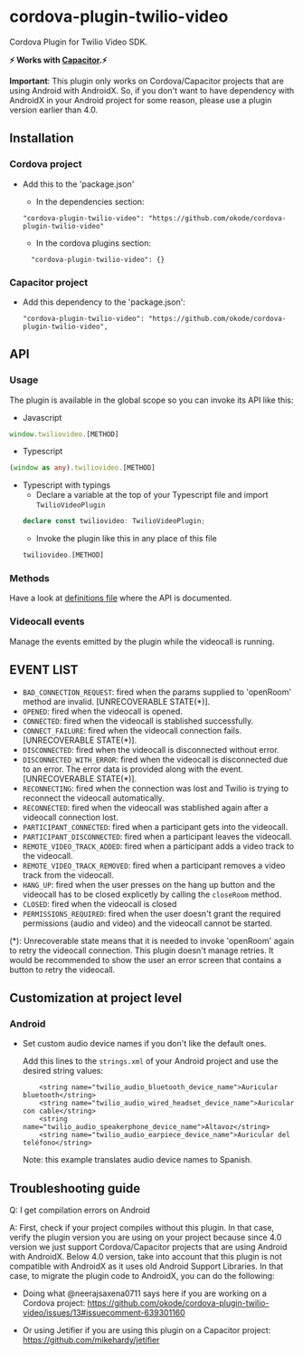 # cordova-plugin-twilio-video
Cordova Plugin for Twilio Video SDK.

**⚡️ Works with [Capacitor](https://capacitor.ionicframework.com/).⚡️**

**Important**: This plugin only works on Cordova/Capacitor projects that are using Android with AndroidX. So, if you don't want to have dependency with AndroidX in your Android project for some reason, please use a plugin version earlier than 4.0.

## Installation

### Cordova project
- Add this to the 'package.json'
    - In the dependencies section:
    ```
    "cordova-plugin-twilio-video": "https://github.com/okode/cordova-plugin-twilio-video"
    ```

    - In the cordova plugins section:
    ```
      "cordova-plugin-twilio-video": {}
    ```

### Capacitor project
- Add this dependency to the 'package.json':
    ```
    "cordova-plugin-twilio-video": "https://github.com/okode/cordova-plugin-twilio-video",
    ```

## API

### Usage
The plugin is available in the global scope so you can invoke its API like this:

- Javascript

```Javascript
window.twiliovideo.[METHOD]
```

- Typescript

```Typescript
(window as any).twiliovideo.[METHOD]
```

- Typescript with typings
    - Declare a variable at the top of your Typescript file and import `TwilioVideoPlugin`
    ```Typescript
    declare const twiliovideo: TwilioVideoPlugin;
    ```
    - Invoke the plugin like this in any place of this file
    ```Typescript
    twiliovideo.[METHOD]
    ```

### Methods
Have a look at <a href="typings/twiliovideo.d.ts">definitions file</a> where the API is documented.

### Videocall events
Manage the events emitted by the plugin while the videocall is running.

EVENT LIST
------------
- `BAD_CONNECTION_REQUEST`: fired when the params supplied to 'openRoom' method are invalid. [UNRECOVERABLE STATE(*)].
- `OPENED`: fired when the videocall is opened.
- `CONNECTED`: fired when the videocall is stablished successfully.
- `CONNECT_FAILURE`: fired when the videocall connection fails. [UNRECOVERABLE STATE(*)].
- `DISCONNECTED`: fired when the videocall is disconnected without error.
- `DISCONNECTED_WITH_ERROR`: fired when the videocall is disconnected due to an error. The error data is provided along with the event. [UNRECOVERABLE STATE(*)].
- `RECONNECTING`: fired when the connection was lost and Twilio is trying to reconnect the videocall automatically.
- `RECONNECTED`: fired when the videocall was stablished again after a videocall connection lost.
- `PARTICIPANT_CONNECTED`: fired when a participant gets into the videocall.
- `PARTICIPANT_DISCONNECTED`: fired when a participant leaves the videocall.
- `REMOTE_VIDEO_TRACK_ADDED`: fired when a participant adds a video track to the videocall.
- `REMOTE_VIDEO_TRACK_REMOVED`: fired when a participant removes a video track from the videocall.
- `HANG_UP`: fired when the user presses on the hang up button and the videocall has to be closed explicetly by calling the `closeRoom` method.
- `CLOSED`: fired when the videocall is closed
- `PERMISSIONS_REQUIRED`: fired when the user doesn't grant the required permissions (audio and video) and the videocall cannot be started.

(*): Unrecoverable state means that it is needed to invoke 'openRoom' again to retry the videocall connection. This plugin doesn't manage retries. It would be recommended to show the user an error screen that contains a button to retry the videocall.

## Customization at project level

### Android

- Set custom audio device names if you don't like the default ones.

    Add this lines to the `strings.xml` of your Android project and use the desired string values:

    ```
        <string name="twilio_audio_bluetooth_device_name">Auricular bluetooth</string>
        <string name="twilio_audio_wired_headset_device_name">Auricular con cable</string>
        <string name="twilio_audio_speakerphone_device_name">Altavoz</string>
        <string name="twilio_audio_earpiece_device_name">Auricular del teléfono</string>
    ```
    Note: this example translates audio device names to Spanish.

## Troubleshooting guide

Q: I get compilation errors on Android

A: First, check if your project compiles without this plugin. In that case, verify the plugin version you are using on your project because since 4.0 version we just support Cordova/Capacitor projects that are using Android with AndroidX. Below 4.0 version, take into account that this plugin is not compatible with AndroidX as it uses old Android Support Libraries. In that case, to migrate the plugin code to AndroidX, you can do the following:

- Doing what @neerajsaxena0711 says here if you are working on a Cordova project: https://github.com/okode/cordova-plugin-twilio-video/issues/13#issuecomment-639301160

- Or using Jetifier if you are using this plugin on a Capacitor project:
https://github.com/mikehardy/jetifier


